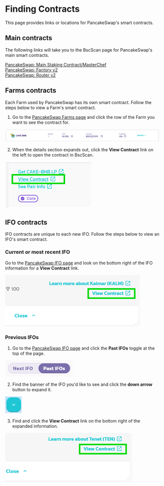 # Finding Contracts

This page provides links or locations for PancakeSwap's smart contracts.

## Main contracts

The following links will take you to the BscScan page for PancakeSwap's main smart contracts.

[PancakeSwap: Main Staking Contract/MasterChef](https://bscscan.com/address/0x73feaa1ee314f8c655e354234017be2193c9e24e)  
[PancakeSwap: Factory v2](https://bscscan.com/address/0xca143ce32fe78f1f7019d7d551a6402fc5350c73)  
[PancakeSwap: Router v2](https://bscscan.com/address/0x10ed43c718714eb63d5aa57b78b54704e256024e)

## Farms contracts

Each Farm used by PancakeSwap has its own smart contract. Follow the steps below to view a Farm's smart contract.

1. Go to the [PancakeSwap Farms page](https://pancakeswap.finance/farms) and click the row of the Farm you want to see the contract for.

![](../../.gitbook/assets/image%20%28162%29.png)

2. When the details section expands out, click the **View Contract** link on the left to open the contract in BscScan.

![](../../.gitbook/assets/image%20%28167%29.png)

## IFO contracts

IFO contracts are unique to each new IFO. Follow the steps below to view an IFO's smart contract.

### Current or most recent IFO

Go to the [PancakeSwap IFO page](https://pancakeswap.finance/ifo) and look on the bottom right of the IFO information for a **View Contract** link.

![](../../.gitbook/assets/image%20%28100%29.png)

### Previous IFOs

1. Go to the [PancakeSwap IFO page](https://pancakeswap.finance/ifo) and click the **Past IFOs** toggle at the top of the page.

![](../../.gitbook/assets/image%20%28159%29.png)

2. Find the banner of the IFO you'd like to see and click the **down arrow** button to expand it.

![](../../.gitbook/assets/image%20%2864%29.png)

3. Find and click the **View Contract** link on the bottom right of the expanded information.

![](../../.gitbook/assets/image%20%2875%29.png)

